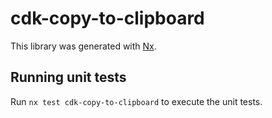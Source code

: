 # cdk-copy-to-clipboard

This library was generated with [Nx](https://nx.dev).

## Running unit tests

Run `nx test cdk-copy-to-clipboard` to execute the unit tests.
